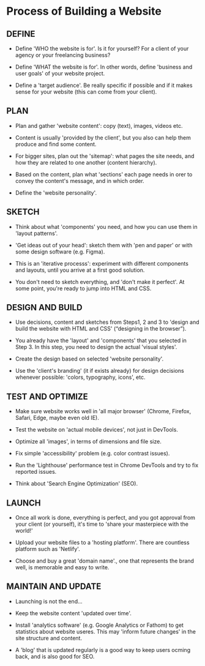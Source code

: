 # Process of Building a Website

## DEFINE

- Define 'WHO the website is for'. Is it for yourself? For a client of your agency or your freelancing business?

- Define 'WHAT the website is for'. In other words, define 'business and user goals' of your website project.

- Define a 'target audience'. Be really specific if possible and if it makes sense for your website (this can come from your client).

## PLAN

- Plan and gather 'website content': copy (text), images, videos etc.

- Content is usually 'provided by the client', but you also can help them produce and find some content.

- For bigger sites, plan out the 'sitemap': what pages the site needs, and how they are related to one another (content hierarchy).

- Based on the content, plan what 'sections' each page needs in orer to convey the content's message, and in which order.

- Define the 'website personality'.

## SKETCH

- Think about what 'components' you need, and how you can use them in 'layout patterns'.

- 'Get ideas out of your head': sketch them with 'pen and paper' or with some design software (e.g. Figma).

- This is an 'iterative processs': experiment with different components and layouts, until you arrive at a first good solution.

- You don't need to sketch everything, and 'don't make it perfect'. At some point, you're ready to jump into HTML and CSS.

## DESIGN AND BUILD

- Use decisions, content and sketches from Steps1, 2 and 3 to 'design and build the website with HTML and CSS' (“designing in the browser”).

- You already have the 'layout' and 'components' that you selected in Step 3. In this step, you need to design the actual 'visual styles'.

- Create the design based on selected 'website personality'.

- Use the 'client's branding' (it if exists already) for design decisions whenever possible: 'colors, typography, icons', etc.

## TEST AND OPTIMIZE

- Make sure website works well in 'all major browser' (Chrome, Firefox, Safari, Edge, maybe even old IE).

- Test the website on 'actual mobile devices', not just in DevTools.

- Optimize all 'images', in terms of dimensions and file size.

- Fix simple 'accessibility' problem (e.g. color contrast issues).

- Run the 'Lighthouse' performance test in Chrome DevTools and try to fix reported issues.

- Think about 'Search Engine Optimization' (SEO).

## LAUNCH

- Once all work is done, everything is perfect, and you got approval from your client (or yourself), it's time to 'share your masterpiece with the world!'

- Upload your website files to a 'hosting platform'. There are countless platform such as 'Netlify'.

- Choose and buy a great 'domain name'., one that represents the brand well, is memorable and easy to write.

## MAINTAIN AND UPDATE

- Launching is not the end...

- Keep the website content 'updated over time'.

- Install 'analytics software' (e.g. Google Analytics or Fathom) to get statistics about website useres. This may 'inform future changes' in the site structure and content.

- A 'blog' that is updated regularly is a good way to keep users ocming back, and is also good for SEO.
